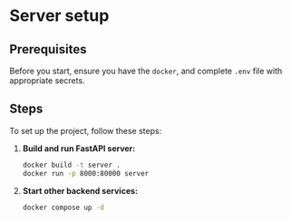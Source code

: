 # Server setup

## Prerequisites

Before you start, ensure you have the `docker`, and complete `.env` file with appropriate secrets.

## Steps

To set up the project, follow these steps:

1. **Build and run FastAPI server:**
    ```bash
    docker build -t server . 
    docker run -p 8000:80000 server

2. **Start other backend services:**
    ```bash
    docker compose up -d
